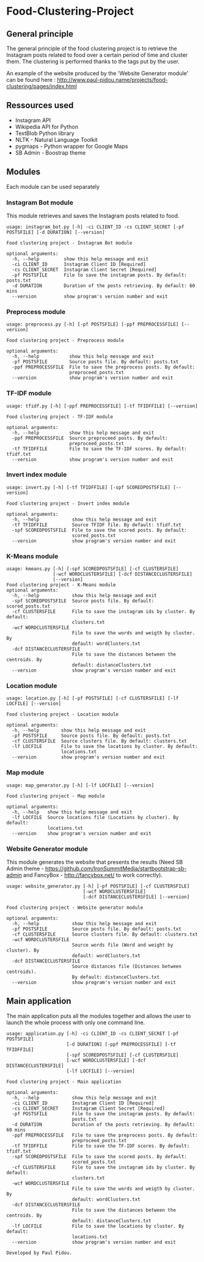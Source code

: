 # Food-Clustering-Project

## General principle
The general principle of the food clustering project is to retrieve the Instagram posts related to food over a certain period of time and cluster them. The clustering is performed thanks to the tags put by the user.

An example of the website produced by the 'Website Generator module' can be found here : http://www.paul-pidou.name/projects/food-clustering/pages/index.html

## Ressources used
- Instagram API
- Wikipedia API for Python
- TextBlob Python library
- NLTK - Natural Language Toolkit
- pygmaps - Python wrapper for Google Maps
- SB Admin - Boostrap theme

## Modules

Each module can be used separately

### Instagram Bot module
This module retrieves and saves the Instagram posts related to food.

```
usage: instagram_bot.py [-h] -ci CLIENT_ID -cs CLIENT_SECRET [-pf POSTSFILE] [-d DURATION] [--version]

Food clustering project - Instagram Bot module

optional arguments:
  -h, --help         show this help message and exit
  -ci CLIENT_ID      Instagram Client ID [Required]
  -cs CLIENT_SECRET  Instagram Client Secret [Required]
  -pf POSTSFILE      File to save the instagram posts. By default: posts.txt
  -d DURATION        Duration of the posts retrieving. By default: 60 mins
  --version          show program's version number and exit
```
        
### Preprocess module

```
usage: preprocess.py [-h] [-pf POSTSFILE] [-ppf PREPROCESSFILE] [--version]

Food clustering project - Preprocess module

optional arguments:
  -h, --help           show this help message and exit
  -pf POSTSFILE        Source posts file. By default: posts.txt
  -ppf PREPROCESSFILE  File to save the preprocess posts. By default:
                       preproceed_posts.txt
  --version            show program's version number and exit
````

### TF-IDF module

```
usage: tfidf.py [-h] [-ppf PREPROCESSFILE] [-tf TFIDFFILE] [--version]

Food clustering project - TF-IDF module

optional arguments:
  -h, --help           show this help message and exit
  -ppf PREPROCESSFILE  Source preproceed posts. By default:
                       preproceed_posts.txt
  -tf TFIDFFILE        File to save the TF-IDF scores. By default: tfidf.txt
  --version            show program's version number and exit
````

### Invert index module
```
usage: invert.py [-h] [-tf TFIDFFILE] [-spf SCOREDPOSTSFILE] [--version]

Food clustering project - Invert index module

optional arguments:
  -h, --help            show this help message and exit
  -tf TFIDFFILE         Source TFIDF file. By default: tfidf.txt
  -spf SCOREDPOSTSFILE  File to save the scored posts. By default:
                        scored_posts.txt
  --version             show program's version number and exit
````

### K-Means module
```
usage: kmeans.py [-h] [-spf SCOREDPOSTSFILE] [-cf CLUSTERSFILE]
                 [-wcf WORDCLUSTERSFILE] [-dcf DISTANCECLUSTERSFILE]
                 [--version]
Food clustering project - K-Means module
optional arguments:
  -h, --help            show this help message and exit
  -spf SCOREDPOSTSFILE  Source posts file. By default: scored_posts.txt
  -cf CLUSTERSFILE      File to save the instagram ids by cluster. By default:
                        clusters.txt
  -wcf WORDCLUSTERSFILE
                        File to save the words and weigth by cluster. By
                        default: wordClusters.txt
  -dcf DISTANCECLUSTERSFILE
                        File to save the distances between the centroids. By
                        default: distanceClusters.txt
  --version             show program's version number and exit
````
  
### Location module
```
usage: location.py [-h] [-pf POSTSFILE] [-cf CLUSTERSFILE] [-lf LOCFILE] [--version]

Food clustering project - Location module

optional arguments:
  -h, --help        show this help message and exit
  -pf POSTSFILE     Source posts file. By default: posts.txt
  -cf CLUSTERSFILE  Source clusters file. By default: clusters.txt
  -lf LOCFILE       File to save the locations by cluster. By default:
                    locations.txt
  --version         show program's version number and exit
````

### Map module
```
usage: map_generator.py [-h] [-lf LOCFILE] [--version]

Food clustering project - Map module

optional arguments:
  -h, --help   show this help message and exit
  -lf LOCFILE  Source locations file (Locations by cluster). By default:
               locations.txt
  --version    show program's version number and exit
````
 
### Website Generator module
This module generates the website that presents the results (Need SB Admin theme -  https://github.com/IronSummitMedia/startbootstrap-sb-admin and FancyBox - http://fancybox.net/ to work correctly).

```
usage: website_generator.py [-h] [-pf POSTSFILE] [-cf CLUSTERSFILE]
                            [-wcf WORDCLUSTERSFILE]
                            [-dcf DISTANCECLUSTERSFILE] [--version]

Food clustering project - Website generator module

optional arguments:
  -h, --help            show this help message and exit
  -pf POSTSFILE         Source posts file. By default: posts.txt
  -cf CLUSTERSFILE      Source clusters file. By default: clusters.txt
  -wcf WORDCLUSTERSFILE
                        Source words file (Word and weight by cluster). By
                        default: wordClusters.txt
  -dcf DISTANCECLUSTERSFILE
                        Source distances file (Distances between centroids).
                        By default: distanceClusters.txt
  --version             show program's version number and exit
```
## Main application
The main application puts all the modules together and allows the user to launch the whole process with only one command line.

```
usage: application.py [-h] -ci CLIENT_ID -cs CLIENT_SECRET [-pf POSTSFILE]
                      [-d DURATION] [-ppf PREPROCESSFILE] [-tf TFIDFFILE]
                      [-spf SCOREDPOSTSFILE] [-cf CLUSTERSFILE]
                      [-wcf WORDCLUSTERSFILE] [-dcf DISTANCECLUSTERSFILE]
                      [-lf LOCFILE] [--version]

Food clustering project - Main application

optional arguments:
  -h, --help            show this help message and exit
  -ci CLIENT_ID         Instagram Client ID [Required]
  -cs CLIENT_SECRET     Instagram Client Secret [Required]
  -pf POSTSFILE         File to save the instagram posts. By default:
                        posts.txt
  -d DURATION           Duration of the posts retrieving. By default: 60 mins
  -ppf PREPROCESSFILE   File to save the preprocess posts. By default:
                        preproceed_posts.txt
  -tf TFIDFFILE         File to save the TF-IDF scores. By default: tfidf.txt
  -spf SCOREDPOSTSFILE  File to save the scored posts. By default:
                        scored_posts.txt
  -cf CLUSTERSFILE      File to save the instagram ids by cluster. By default:
                        clusters.txt
  -wcf WORDCLUSTERSFILE
                        File to save the words and weigth by cluster. By
                        default: wordClusters.txt
  -dcf DISTANCECLUSTERSFILE
                        File to save the distances between the centroids. By
                        default: distanceClusters.txt
  -lf LOCFILE           File to save the locations by cluster. By default:
                        locations.txt
  --version             show program's version number and exit

Developed by Paul Pidou.
```
